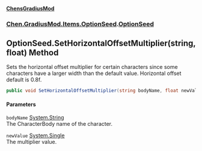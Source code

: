 #### [ChensGradiusMod](index 'index')
### [Chen.GradiusMod.Items.OptionSeed](be1vnC2Vgp_vVFpwRHLjUQ 'Chen.GradiusMod.Items.OptionSeed').[OptionSeed](U6Iu4qSqg_tWdEO+2QhjqQ 'Chen.GradiusMod.Items.OptionSeed.OptionSeed')
## OptionSeed.SetHorizontalOffsetMultiplier(string, float) Method
Sets the horizontal offset multiplier for certain characters since some characters have a larger width than the default value. Horizontal offset default is 0.8f.  
```csharp
public void SetHorizontalOffsetMultiplier(string bodyName, float newValue);
```
#### Parameters
<a name='Chen_GradiusMod_Items_OptionSeed_OptionSeed_SetHorizontalOffsetMultiplier(string_float)_bodyName'></a>
`bodyName` [System.String](https://docs.microsoft.com/en-us/dotnet/api/System.String 'System.String')  
The CharacterBody name of the character.
  
<a name='Chen_GradiusMod_Items_OptionSeed_OptionSeed_SetHorizontalOffsetMultiplier(string_float)_newValue'></a>
`newValue` [System.Single](https://docs.microsoft.com/en-us/dotnet/api/System.Single 'System.Single')  
The multiplier value.
  
